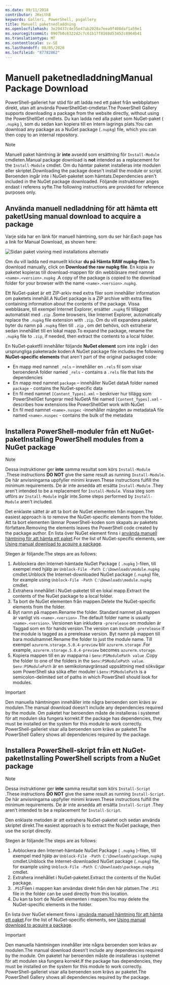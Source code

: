 ```yaml
---
ms.date: 09/11/2018
contributor: JKeithB
keywords: Galleri, PowerShell, psgallery
title: Manuell paketnedladdning
ms.openlocfilehash: 3e29437c4e35e47ab2028a7eea9f408daf1a59e1
ms.sourcegitcommit: 0907b8c6322d2c7c61b17f8168d53452c8964b41
ms.translationtype: MT
ms.contentlocale: sv-SE
ms.lasthandoff: 08/05/2020
ms.locfileid: "87782862"
---
```

# <a name="manual-package-download"></a><span data-ttu-id="f10ec-103">Manuell paketnedladdning</span><span class="sxs-lookup"><span data-stu-id="f10ec-103">Manual Package Download</span></span>

<span data-ttu-id="f10ec-104">PowerShell-galleriet har stöd för att ladda ned ett paket från webbplatsen direkt, utan att använda PowerShellGet-cmdletar.</span><span class="sxs-lookup"><span data-stu-id="f10ec-104">The PowerShell Gallery supports downloading a package from the website directly, without using the PowerShellGet cmdlets.</span></span> <span data-ttu-id="f10ec-105">Du kan ladda ned alla paket som NuGet-paket ( `.nupkg` ), som du sedan kan kopiera till en intern lagrings plats.</span><span class="sxs-lookup"><span data-stu-id="f10ec-105">You can download any package as a NuGet package (`.nupkg`) file, which you can then copy to an internal repository.</span></span>

> [!NOTE]
> <span data-ttu-id="f10ec-106">Manuell paket hämtning är **inte** avsedd som ersättning för `Install-Module` cmdleten.</span><span class="sxs-lookup"><span data-stu-id="f10ec-106">Manual package download is **not** intended as a replacement for the `Install-Module` cmdlet.</span></span>
> <span data-ttu-id="f10ec-107">Om du hämtar paketet installeras inte modulen eller skriptet.</span><span class="sxs-lookup"><span data-stu-id="f10ec-107">Downloading the package doesn't install the module or script.</span></span> <span data-ttu-id="f10ec-108">Beroenden ingår inte i NuGet-paketet som hämtats.</span><span class="sxs-lookup"><span data-stu-id="f10ec-108">Dependencies aren't included in the NuGet package downloaded.</span></span> <span data-ttu-id="f10ec-109">Följande instruktioner anges endast i referens syfte.</span><span class="sxs-lookup"><span data-stu-id="f10ec-109">The following instructions are provided for reference purposes only.</span></span>

## <a name="using-manual-download-to-acquire-a-package"></a><span data-ttu-id="f10ec-110">Använda manuell nedladdning för att hämta ett paket</span><span class="sxs-lookup"><span data-stu-id="f10ec-110">Using manual download to acquire a package</span></span>

<span data-ttu-id="f10ec-111">Varje sida har en länk för manuell hämtning, som du ser här:</span><span class="sxs-lookup"><span data-stu-id="f10ec-111">Each page has a link for Manual Download, as shown here:</span></span>

![Sidan paket visning med installations alternativ](media/manual-download/packagedisplaypagewithpseditions.png)

<span data-ttu-id="f10ec-113">Om du vill ladda ned manuellt klickar **du på Hämta RAW nupkg-filen**.</span><span class="sxs-lookup"><span data-stu-id="f10ec-113">To download manually, click on **Download the raw nupkg file**.</span></span> <span data-ttu-id="f10ec-114">En kopia av paketet kopieras till download-mappen för din webbläsare med namnet `<name>.<version>.nupkg` .</span><span class="sxs-lookup"><span data-stu-id="f10ec-114">A copy of the package is copied to the download folder for your browser with the name `<name>.<version>.nupkg`.</span></span>

<span data-ttu-id="f10ec-115">Ett NuGet-paket är ett ZIP-arkiv med extra filer som innehåller information om paketets innehåll.</span><span class="sxs-lookup"><span data-stu-id="f10ec-115">A NuGet package is a ZIP archive with extra files containing information about the contents of the package.</span></span> <span data-ttu-id="f10ec-116">Vissa webbläsare, till exempel Internet Explorer, ersätter `.nupkg` fil tillägget automatiskt med `.zip` .</span><span class="sxs-lookup"><span data-stu-id="f10ec-116">Some browsers, like Internet Explorer, automatically replace the `.nupkg` file extension with `.zip`.</span></span> <span data-ttu-id="f10ec-117">Om du vill expandera paketet, byter du namn på `.nupkg` filen till `.zip` , om det behövs, och extraherar sedan innehållet till en lokal mapp.</span><span class="sxs-lookup"><span data-stu-id="f10ec-117">To expand the package, rename the `.nupkg` file to `.zip`, if needed, then extract the contents to a local folder.</span></span>

<span data-ttu-id="f10ec-118">En NuGet-paketfil innehåller följande **NuGet element** som inte ingår i den ursprungliga paketerade koden:</span><span class="sxs-lookup"><span data-stu-id="f10ec-118">A NuGet package file includes the following **NuGet-specific elements** that aren't part of the original packaged code:</span></span>

- <span data-ttu-id="f10ec-119">En mapp med namnet `_rels` – innehåller en `.rels` fil som visar beroenden</span><span class="sxs-lookup"><span data-stu-id="f10ec-119">A folder named `_rels` - contains a `.rels` file that lists the dependencies</span></span>
- <span data-ttu-id="f10ec-120">En mapp med namnet `package` – innehåller NuGet data</span><span class="sxs-lookup"><span data-stu-id="f10ec-120">A folder named `package` - contains the NuGet-specific data</span></span>
- <span data-ttu-id="f10ec-121">En fil med namnet `[Content_Types].xml` – beskriver hur tillägg som PowerShellGet fungerar med NuGet</span><span class="sxs-lookup"><span data-stu-id="f10ec-121">A file named `[Content_Types].xml` - describes how extensions like PowerShellGet work with NuGet</span></span>
- <span data-ttu-id="f10ec-122">En fil med namnet `<name>.nuspec` -innehåller mängden av metadata</span><span class="sxs-lookup"><span data-stu-id="f10ec-122">A file named `<name>.nuspec` - contains the bulk of the metadata</span></span>

## <a name="installing-powershell-modules-from-a-nuget-package"></a><span data-ttu-id="f10ec-123">Installera PowerShell-moduler från ett NuGet-paket</span><span class="sxs-lookup"><span data-stu-id="f10ec-123">Installing PowerShell modules from a NuGet package</span></span>

> [!NOTE]
> <span data-ttu-id="f10ec-124">Dessa instruktioner ger **inte** samma resultat som körs `Install-Module` .</span><span class="sxs-lookup"><span data-stu-id="f10ec-124">These instructions **DO NOT** give the same result as running `Install-Module`.</span></span> <span data-ttu-id="f10ec-125">De här anvisningarna uppfyller minimi kraven.</span><span class="sxs-lookup"><span data-stu-id="f10ec-125">These instructions fulfill the minimum requirements.</span></span> <span data-ttu-id="f10ec-126">De är inte avsedda att ersätta `Install-Module` .</span><span class="sxs-lookup"><span data-stu-id="f10ec-126">They aren't intended to be a replacement for `Install-Module`.</span></span>
> <span data-ttu-id="f10ec-127">Vissa steg som utförs av `Install-Module` ingår inte.</span><span class="sxs-lookup"><span data-stu-id="f10ec-127">Some steps performed by `Install-Module` aren't included.</span></span>

<span data-ttu-id="f10ec-128">Det enklaste sättet är att ta bort de NuGet elementen från mappen.</span><span class="sxs-lookup"><span data-stu-id="f10ec-128">The easiest approach is to remove the NuGet-specific elements from the folder.</span></span> <span data-ttu-id="f10ec-129">Att ta bort elementen lämnar PowerShell-koden som skapats av paketets författare.</span><span class="sxs-lookup"><span data-stu-id="f10ec-129">Removing the elements leaves the PowerShell code created by the package author.</span></span>
<span data-ttu-id="f10ec-130">En lista över NuGet element finns i [använda manuell hämtning för att hämta ett paket](#using-manual-download-to-acquire-a-package).</span><span class="sxs-lookup"><span data-stu-id="f10ec-130">For the list of NuGet-specific elements, see [Using manual download to acquire a package](#using-manual-download-to-acquire-a-package).</span></span>

<span data-ttu-id="f10ec-131">Stegen är följande:</span><span class="sxs-lookup"><span data-stu-id="f10ec-131">The steps are as follows:</span></span>

1. <span data-ttu-id="f10ec-132">Avblockera den Internet-hämtade NuGet Package ( `.nupkg` )-filen, till exempel med hjälp av `Unblock-File -Path C:\Downloads\module.nupkg` cmdlet.</span><span class="sxs-lookup"><span data-stu-id="f10ec-132">Unblock the Internet-downloaded NuGet package (`.nupkg`) file, for example using `Unblock-File -Path C:\Downloads\module.nupkg` cmdlet.</span></span>
2. <span data-ttu-id="f10ec-133">Extrahera innehållet i NuGet-paketet till en lokal mapp.</span><span class="sxs-lookup"><span data-stu-id="f10ec-133">Extract the contents of the NuGet package to a local folder.</span></span>
2. <span data-ttu-id="f10ec-134">Ta bort de NuGet elementen från mappen.</span><span class="sxs-lookup"><span data-stu-id="f10ec-134">Delete the NuGet-specific elements from the folder.</span></span>
3. <span data-ttu-id="f10ec-135">Byt namn på mappen.</span><span class="sxs-lookup"><span data-stu-id="f10ec-135">Rename the folder.</span></span> <span data-ttu-id="f10ec-136">Standard namnet på mappen är vanligt vis `<name>.<version>` .</span><span class="sxs-lookup"><span data-stu-id="f10ec-136">The default folder name is usually `<name>.<version>`.</span></span> <span data-ttu-id="f10ec-137">Versionen kan inkludera `-prerelease` om modulen är Taggad som en för hands version.</span><span class="sxs-lookup"><span data-stu-id="f10ec-137">The version can include `-prerelease` if the module is tagged as a prerelease version.</span></span> <span data-ttu-id="f10ec-138">Byt namn på mappen till bara modulnamnet.</span><span class="sxs-lookup"><span data-stu-id="f10ec-138">Rename the folder to just the module name.</span></span> <span data-ttu-id="f10ec-139">Till exempel `azurerm.storage.5.0.4-preview` blir `azurerm.storage` .</span><span class="sxs-lookup"><span data-stu-id="f10ec-139">For example, `azurerm.storage.5.0.4-preview` becomes `azurerm.storage`.</span></span>
4. <span data-ttu-id="f10ec-140">Kopiera mappen till en av mapparna i `$env:PSModulePath value` .</span><span class="sxs-lookup"><span data-stu-id="f10ec-140">Copy the folder to one of the folders in the `$env:PSModulePath value`.</span></span> <span data-ttu-id="f10ec-141">`$env:PSModulePath` är en semikolonavgränsad uppsättning med sökvägar som PowerShell ska söka efter moduler i.</span><span class="sxs-lookup"><span data-stu-id="f10ec-141">`$env:PSModulePath` is a semicolon-delimited set of paths in which PowerShell should look for modules.</span></span>

> [!IMPORTANT]
> <span data-ttu-id="f10ec-142">Den manuella hämtningen innehåller inte några beroenden som krävs av modulen.</span><span class="sxs-lookup"><span data-stu-id="f10ec-142">The manual download doesn't include any dependencies required by the module.</span></span> <span data-ttu-id="f10ec-143">Om paketet har beroenden måste de installeras i systemet för att modulen ska fungera korrekt.</span><span class="sxs-lookup"><span data-stu-id="f10ec-143">If the package has dependencies, they must be installed on the system for this module to work correctly.</span></span> <span data-ttu-id="f10ec-144">PowerShell-galleriet visar alla beroenden som krävs av paketet.</span><span class="sxs-lookup"><span data-stu-id="f10ec-144">The PowerShell Gallery shows all dependencies required by the package.</span></span>

## <a name="installing-powershell-scripts-from-a-nuget-package"></a><span data-ttu-id="f10ec-145">Installera PowerShell-skript från ett NuGet-paket</span><span class="sxs-lookup"><span data-stu-id="f10ec-145">Installing PowerShell scripts from a NuGet package</span></span>

> [!NOTE]
> <span data-ttu-id="f10ec-146">Dessa instruktioner ger **inte** samma resultat som körs `Install-Script` .</span><span class="sxs-lookup"><span data-stu-id="f10ec-146">These instructions **DO NOT** give the same result as running `Install-Script`.</span></span> <span data-ttu-id="f10ec-147">De här anvisningarna uppfyller minimi kraven.</span><span class="sxs-lookup"><span data-stu-id="f10ec-147">These instructions fulfill the minimum requirements.</span></span> <span data-ttu-id="f10ec-148">De är inte avsedda att ersätta `Install-Script` .</span><span class="sxs-lookup"><span data-stu-id="f10ec-148">They aren't intended to be a replacement for `Install-Script`.</span></span>

<span data-ttu-id="f10ec-149">Den enklaste metoden är att extrahera NuGet-paketet och sedan använda skriptet direkt.</span><span class="sxs-lookup"><span data-stu-id="f10ec-149">The easiest approach is to extract the NuGet package, then use the script directly.</span></span>

<span data-ttu-id="f10ec-150">Stegen är följande:</span><span class="sxs-lookup"><span data-stu-id="f10ec-150">The steps are as follows:</span></span>

1. <span data-ttu-id="f10ec-151">Avblockera den Internet-hämtade NuGet Package ( `.nupkg` )-filen, till exempel med hjälp av `Unblock-File -Path C:\Downloads\package.nupkg` cmdlet.</span><span class="sxs-lookup"><span data-stu-id="f10ec-151">Unblock the Internet-downloaded NuGet package (`.nupkg`) file, for example using `Unblock-File -Path C:\Downloads\package.nupkg` cmdlet.</span></span>
2. <span data-ttu-id="f10ec-152">Extrahera innehållet i NuGet-paketet.</span><span class="sxs-lookup"><span data-stu-id="f10ec-152">Extract the contents of the NuGet package.</span></span>
2. <span data-ttu-id="f10ec-153">`.PS1`Filen i mappen kan användas direkt från den här platsen.</span><span class="sxs-lookup"><span data-stu-id="f10ec-153">The `.PS1` file in the folder can be used directly from this location.</span></span>
3. <span data-ttu-id="f10ec-154">Du kan ta bort de NuGet elementen i mappen.</span><span class="sxs-lookup"><span data-stu-id="f10ec-154">You may delete the NuGet-specific elements in the folder.</span></span>

<span data-ttu-id="f10ec-155">En lista över NuGet element finns i [använda manuell hämtning för att hämta ett paket](#using-manual-download-to-acquire-a-package).</span><span class="sxs-lookup"><span data-stu-id="f10ec-155">For the list of NuGet-specific elements, see [Using manual download to acquire a package](#using-manual-download-to-acquire-a-package).</span></span>

> [!IMPORTANT]
> <span data-ttu-id="f10ec-156">Den manuella hämtningen innehåller inte några beroenden som krävs av modulen.</span><span class="sxs-lookup"><span data-stu-id="f10ec-156">The manual download doesn't include any dependencies required by the module.</span></span> <span data-ttu-id="f10ec-157">Om paketet har beroenden måste de installeras i systemet för att modulen ska fungera korrekt.</span><span class="sxs-lookup"><span data-stu-id="f10ec-157">If the package has dependencies, they must be installed on the system for this module to work correctly.</span></span> <span data-ttu-id="f10ec-158">PowerShell-galleriet visar alla beroenden som krävs av paketet.</span><span class="sxs-lookup"><span data-stu-id="f10ec-158">The PowerShell Gallery shows all dependencies required by the package.</span></span>
